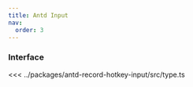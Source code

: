 ```yaml
---
title: Antd Input
nav:
  order: 3
---
```


<code src="../examples/with-antd5/src/App.tsx"></code>

### Interface

<<< ../packages/antd-record-hotkey-input/src/type.ts

